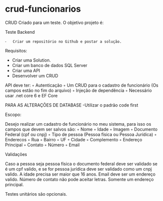 # crud-funcionarios
CRUD Criado para um teste. O objetivo projeto é:

Teste Backend

	⁃	Criar um repositório no Github e postar a solução.

Requisitos:
 - Criar uma Solution.
 - Criar um banco de dados SQL Server
 - Criar uma API
 - Desenvolver um CRUD

API deve ter:
	◦	Autenticação
	◦	Um CRUD para o cadastro de funcionário (Os campos estão no fim do arquivo)
	◦	Injeção de dependência
	◦	Necessário usar .net core 6 e EF Core

PARA AS ALTERAÇÕES DE DATABASE
-Utilizar o padrão code first

Escopo:

Desejo realizar um cadastro de funcionário no meu sistema, para isso os campos que devem ser salvos são:
	◦	Nome
◦	Idade
◦	Imagem
	◦	Documento Federal (cpf ou cnpj)
	◦	Tipo de pessoa (Pessoa física ou Pessoa Jurídica)
	◦	Enderecos
	◦	Rua
	◦	Bairro
	◦	UF
	◦	Cidade
	◦	Complemento
	◦	Endereço Principal
	◦	Contato
	◦	Número
	◦	Email

Validações

Caso a pessoa seja pessoa física o documento federal deve ser validado se é um cpf valido, e se for pessoa jurídica deve ser validado como um cnpj valido.
A idade precisa ser maior que 16 anos.
Email deve ser um endereço valido.
Número de contato não pode aceitar letras.
Somente um endereço principal.

Testes unitários são opcionais.


